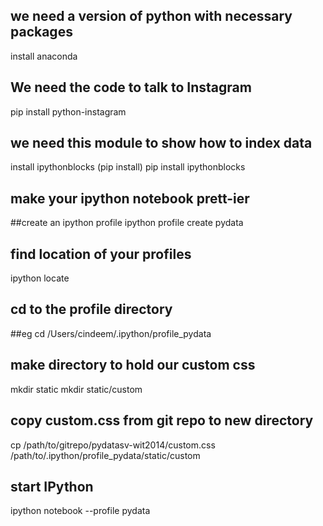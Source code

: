 
## we need a version of python with necessary packages
install anaconda
## We need the code to talk to Instagram
pip install python-instagram
## we need this module to show how to index data
install ipythonblocks (pip install)
pip install ipythonblocks


## make your ipython notebook prett-ier
##create an ipython profile
ipython profile create pydata

## find location of your profiles
ipython locate 

## cd to the profile directory
##eg 
cd /Users/cindeem/.ipython/profile_pydata
## make directory to hold our custom css
mkdir static
mkdir static/custom
## copy custom.css from git repo to new directory
cp /path/to/gitrepo/pydatasv-wit2014/custom.css  /path/to/.ipython/profile_pydata/static/custom

## start IPython
ipython notebook --profile pydata


